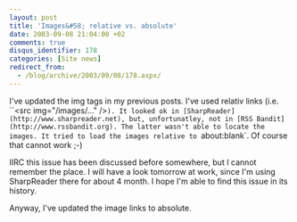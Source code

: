 ```yaml
---
layout: post
title: 'Images&#58; relative vs. absolute'
date: 2003-09-08 21:04:00 +02
comments: true
disqus_identifier: 178
categories: [Site news]
redirect_from:
  - /blog/archive/2003/09/08/178.aspx/
---
```


I've updated the img tags in my previous posts. I've used relativ links (i.e. ``\<src img="/images/..." /\>`). It looked ok in [SharpReader](http://www.sharpreader.net), but, unfortunatley, not in [RSS Bandit](http://www.rssbandit.org). The latter wasn't able to locate the images. It tried to load the images relative to `about:blank`. Of course that cannot work ;-)

IIRC this issue has been discussed before somewhere, but I cannot remember the place. I will have a look tomorrow at work, since I'm using SharpReader there for about 4 month. I hope I'm able to find this issue in its history.

Anyway, I've updated the image links to absolute.

